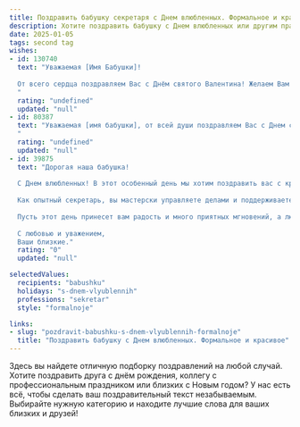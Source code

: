 ```yaml
---
title: Поздравить бабушку секретаря с Днем влюбленных. Формальное и красивое
description: Хотите поздравить бабушку с Днем влюбленных или другим праздником? Наш ИИ создаст незабываемое поздравление, а вы обязательно выделитесь среди других.  
date: 2025-01-05
tags: second tag
wishes:
- id: 130740
  text: "Уважаемая [Имя Бабушки]!
  
  От всего сердца поздравляем Вас с Днём святого Валентина! Желаем Вам в этот прекрасный день ощутить всю теплоту и заботу,  окружающую Вас. Пусть Ваше сердце наполнится любовью и радостью, а каждый день будет полон света и приятных мгновений.  Пусть Ваша работа секретаря приносит Вам удовлетворение, а окружающие всегда ценят Ваш профессионализм и доброту.  Счастья Вам и крепкого здоровья!
  "
  rating: "undefined"
  updated: "null"
- id: 80387
  text: "Уважаемая [имя бабушки], от всей души поздравляем Вас с Днем святого Валентина! Желаем Вам крепкого здоровья, светлых и радостных эмоций, а также душевного тепла и  любви от родных и близких.
  "
  rating: "undefined"
  updated: "null"
- id: 39875
  text: "Дорогая наша бабушка!
  
  С Днем влюбленных! В этот особенный день мы хотим поздравить вас с крепкой любовью, теплотой и заботой, которые вы дарите всем нам. Ваша мудрость и поддержка — это настоящее вдохновение, а ваше сердце наполнено добротой и нежностью.
  
  Как опытный секретарь, вы мастерски управляете делами и поддерживаете порядок, но ваше самое ценное умение — это умение любить. Вы показываете нам, что настоящая любовь проявляется в мелочах, в отношениях и в заботе о близких.
  
  Пусть этот день принесет вам радость и много приятных мгновений, а любовь окружает вас каждый день. Счастья, здоровья и тепла вам, дорогая бабушка!
  
  С любовью и уважением,
  Ваши близкие."
  rating: "0"
  updated: "null"

selectedValues:
  recipients: "babushku"
  holidays: "s-dnem-vlyublennih"
  professions: "sekretar"
  style: "formalnoje"

links:
- slug: "pozdravit-babushku-s-dnem-vlyublennih-formalnoje"
  title: "Поздравить бабушку с Днем влюбленных. Формальное и красивое"
---
```


Здесь вы найдете отличную подборку поздравлений на любой случай. 
Хотите поздравить друга с днём рождения, коллегу с профессиональным праздником или близких с Новым годом? У нас есть всё, чтобы сделать ваш поздравительный текст незабываемым. Выбирайте нужную категорию и находите лучшие слова для ваших близких и друзей!
